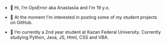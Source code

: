 - 👋 Hi, I’m OpsError aka Anastasiia and I'm 19 y.o.

- 👀 At the moment I'm interested in posting some of my student projects on GitHub.

- 🌱 I’m currently a 2nd year student at Kazan Federal University. Currently studying Python, Java, JS, Html, CSS and VBA.
